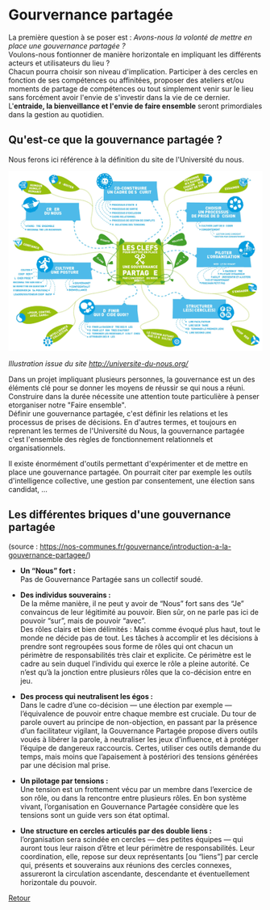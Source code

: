 # Gourvernance partagée  

La première question à se poser est : *Avons-nous la volonté de mettre en place une gouvernance partagée ?*  
Voulons-nous fontionner de manière horizontale en impliquant les différents acteurs et utilisateurs du lieu ?  
Chacun pourra choisir son niveau d'implication. Participer à des cercles en fonction de ses compétences ou affinitées, proposer des ateliers et/ou moments de partage de compétences ou tout simplement venir sur le lieu sans forcément avoir l'envie de s'investir dans la vie de ce dernier.  
L'**entraide, la bienveillance et l'envie de faire ensemble** seront primordiales dans la gestion au quotidien.  

## Qu'est-ce que la gouvernance partagée ?

Nous ferons ici référence à la définition du site de l'Université du nous.  

<img src="files/map-gouv.jpg">  

*Illustration issue du site http://universite-du-nous.org/*  

Dans un projet impliquant plusieurs personnes, la gouvernance est un des éléments clé pour se donner les moyens de réussir se qui nous a réuni. Construire dans la durée nécessite une attention toute particulière à penser etorganiser notre "Faire ensemble".  
Définir une gouvernance partagée, c'est définir les relations et les processus de prises de décisions.
En d'autres termes, et toujours en reprenant les termes de l'Université du Nous, la gouvernance partagée c'est l'ensemble des règles de fonctionnement relationnels et organisationnels.  

Il existe énormément d'outils permettant d'expérimenter et de mettre en place une gouvernance partagée. On pourrait citer par exemple les outils d'intelligence collective, une gestion par consentement, une élection sans candidat, ...  

## Les différentes briques d'une gouvernance partagée  
(source : https://nos-communes.fr/gouvernance/introduction-a-la-gouvernance-partagee/)  

* **Un “Nous” fort :**  
Pas de Gouvernance Partagée sans un collectif soudé.

* **Des individus souverains :**  
De la même manière, il ne peut y avoir de “Nous” fort sans des “Je” convaincus de leur légitimité au pouvoir. Bien sûr, on ne parle pas ici de pouvoir “sur”, mais de pouvoir “avec”.  
Des rôles clairs et bien délimités : Mais comme évoqué plus haut, tout le monde ne décide pas de tout. Les tâches à accomplir et les décisions à prendre sont regroupées sous forme de rôles qui ont chacun un périmètre de responsabilités très clair et explicite. Ce périmètre est le cadre au sein duquel l’individu qui exerce le rôle a pleine autorité. Ce n’est qu’à la jonction entre plusieurs rôles que la co-décision entre en jeu.  

* **Des process qui neutralisent les égos :**  
Dans le cadre d’une co-décision — une élection par exemple — l’équivalence de pouvoir entre chaque membre est cruciale. Du tour de parole ouvert au principe de non-objection, en passant par la présence d’un facilitateur vigilant, la Gouvernance Partagée propose divers outils voués à libérer la parole, à neutraliser les jeux d’influence, et à protéger l’équipe de dangereux raccourcis. Certes, utiliser ces outils demande du temps, mais moins que l’apaisement à postériori des tensions générées par une décision mal prise.  

* **Un pilotage par tensions :**  
Une tension est un frottement vécu par un membre dans l’exercice de son rôle, ou dans la rencontre entre plusieurs rôles. En bon système vivant, l’organisation en Gouvernance Partagée considère que les tensions sont un guide vers son état optimal.  

* **Une structure en cercles articulés par des double liens :**  
l’organisation sera scindée en cercles — des petites équipes — qui auront tous leur raison d’être et leur périmètre de responsabilités.   Leur coordination, elle, repose sur deux représentants [ou “liens”] par cercle qui, présents et souverains aux réunions des cercles connexes, assureront la circulation ascendante, descendante et éventuellement horizontale du pouvoir.


[Retour](README.md)
